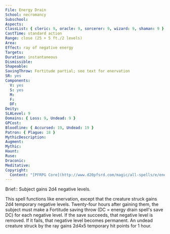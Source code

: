 ```yaml
---
File: Energy Drain
School: necromancy
Subschool: 
Aspects: 
ClassList: { cleric: 9, oracle: 9, sorcerer: 9, wizard: 9, shaman: 9 }
CastTime: standard action
Range: close (25 + 5 ft./2 levels)
Area: 
Effect: ray of negative energy
Targets: 
Duration: instantaneous
Dismissible: 
Shapeable: 
SavingThrow: Fortitude partial; see text for enervation
SR: yes
Components:
  V: yes
  S: yes
  M: 
  F: 
  DF: 
Deity: 
SLALevel: 9
Domains: { Loss: 9, Undead: 9 }
GPCost: 
Bloodline: { Accursed: 19, Undead: 19 }
Patron: { Plague: 18 }
MythicDescription: 
Augment: 
Mythic: 
Haunt: 
Ruse: 
Draconic: 
Meditative: 
Copyright:
  Content: "[PFRPG Core](http://www.d20pfsrd.com/magic/all-spells/e/energy-drain)"
---
```

Brief:: Subject gains 2d4 negative levels.

This spell functions like enervation, except that the creature struck gains 2d4 temporary negative levels. Twenty-four hours after gaining them, the subject must make a Fortitude saving throw (DC = energy drain spell's save DC) for each negative level. If the save succeeds, that negative level is removed. If it fails, that negative level becomes permanent. An undead creature struck by the ray gains 2d4x5 temporary hit points for 1 hour.

